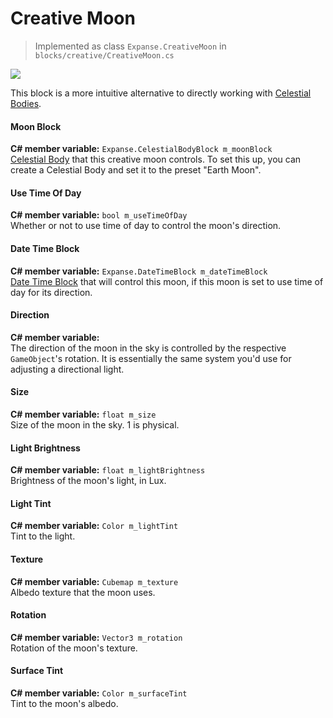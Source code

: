 # Creative Moon

> Implemented as class `Expanse.CreativeMoon` in `blocks/creative/CreativeMoon.cs`

<div class="img-block">
    <div class="img-row">
        <div class="img-col"><img src="img/celestial_bodies/moon.jpg"/></div>
    </div>
</div>

This block is a more intuitive alternative to directly working with [Celestial Bodies](editor/blocks/celestial_body_block.md).

#### Moon Block

**C# member variable:** `Expanse.CelestialBodyBlock m_moonBlock` \
[Celestial Body](editor/blocks/celestial_body_block.md) that this creative moon controls. To set this up, you can create a Celestial Body and set it to the preset "Earth Moon".

#### Use Time Of Day

**C# member variable:** `bool m_useTimeOfDay` \
Whether or not to use time of day to control the moon's direction.

#### Date Time Block

**C# member variable:** `Expanse.DateTimeBlock m_dateTimeBlock` \
[Date Time Block](editor/blocks/date_time_block.md) that will control this moon, if this moon is set to use time of day for its direction.

#### Direction

**C# member variable:** \
The direction of the moon in the sky is controlled by the respective `GameObject`'s rotation. It is essentially the same system you'd use for adjusting a directional light.

#### Size

**C# member variable:** `float m_size` \
Size of the moon in the sky. 1 is physical.

#### Light Brightness

**C# member variable:** `float m_lightBrightness` \
Brightness of the moon's light, in Lux.

#### Light Tint

**C# member variable:** `Color m_lightTint` \
Tint to the light.

#### Texture

**C# member variable:** `Cubemap m_texture` \
Albedo texture that the moon uses.

#### Rotation

**C# member variable:** `Vector3 m_rotation` \
Rotation of the moon's texture.

#### Surface Tint

**C# member variable:** `Color m_surfaceTint` \
Tint to the moon's albedo.
